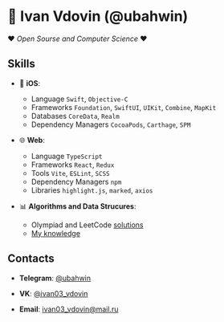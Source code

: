 # 🚀 Ivan Ⅴdovin (@ubahwin)

❤ *Open Sourse and Computer Science* ❤

## Skills

- 📱 **iOS**:
  - Language `Swift`, `Objective-C`
  - Frameworks `Foundation`, `SwiftUI`, `UIKit`, `Combine`, `MapKit`
  - Databases `CoreData`, `Realm`
  - Dependency Managers `CocoaPods`, `Carthage`, `SPM`
  
- 🌐 **Web**:
  - Language `TypeScript`
  - Frameworks `React`, `Redux`
  - Tools `Vite`, `ESLint`, `SCSS`
  - Dependency Managers `npm`
  - Libraries `highlight.js`, `marked`, `axios`
 
- 📊 **Algorithms and Data Strucures**:
  - Olympiad and LeetCode [solutions](https://github.com/ubahwin/leetcode)
  - [My knowledge](https://github.com/ubahwin/learning-algoritms-swift)

## Contacts

- **Telegram**: [@ubahwin](https://t.me/ubahwin)

- **VK**: [@ivan03_vdovin](https://vk.com/ivan03_vdovin)

- **Email**: [ivan03_vdovin@mail.ru](mailto:ivan03_vdovin@mail.ru)
